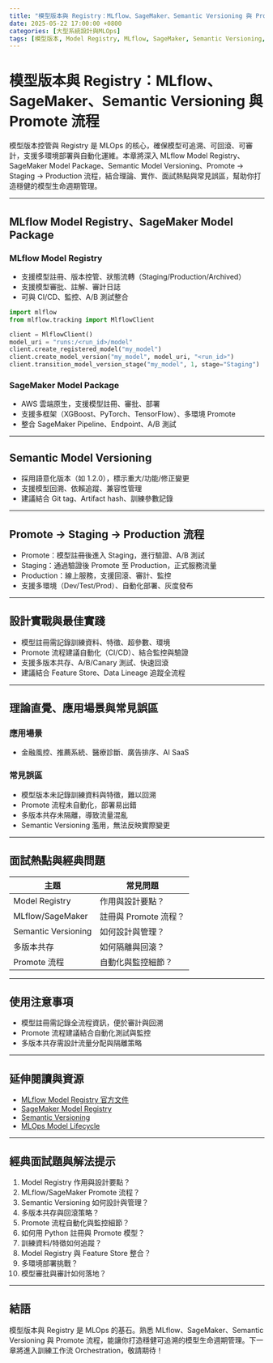 ```yaml
---
title: "模型版本與 Registry：MLflow、SageMaker、Semantic Versioning 與 Promote 流程"
date: 2025-05-22 17:00:00 +0800
categories: [大型系統設計與MLOps]
tags: [模型版本, Model Registry, MLflow, SageMaker, Semantic Versioning, Promote, Staging, Production]
---
```


# 模型版本與 Registry：MLflow、SageMaker、Semantic Versioning 與 Promote 流程

模型版本控管與 Registry 是 MLOps 的核心，確保模型可追溯、可回滾、可審計，支援多環境部署與自動化運維。本章將深入 MLflow Model Registry、SageMaker Model Package、Semantic Model Versioning、Promote → Staging → Production 流程，結合理論、實作、面試熱點與常見誤區，幫助你打造穩健的模型生命週期管理。

---

## MLflow Model Registry、SageMaker Model Package

### MLflow Model Registry

- 支援模型註冊、版本控管、狀態流轉（Staging/Production/Archived）
- 支援模型審批、註解、審計日誌
- 可與 CI/CD、監控、A/B 測試整合

```python
import mlflow
from mlflow.tracking import MlflowClient

client = MlflowClient()
model_uri = "runs:/<run_id>/model"
client.create_registered_model("my_model")
client.create_model_version("my_model", model_uri, "<run_id>")
client.transition_model_version_stage("my_model", 1, stage="Staging")
```

### SageMaker Model Package

- AWS 雲端原生，支援模型註冊、審批、部署
- 支援多框架（XGBoost、PyTorch、TensorFlow）、多環境 Promote
- 整合 SageMaker Pipeline、Endpoint、A/B 測試

---

## Semantic Model Versioning

- 採用語意化版本（如 1.2.0），標示重大/功能/修正變更
- 支援模型回溯、依賴追蹤、兼容性管理
- 建議結合 Git tag、Artifact hash、訓練參數記錄

---

## Promote → Staging → Production 流程

- Promote：模型註冊後進入 Staging，進行驗證、A/B 測試
- Staging：通過驗證後 Promote 至 Production，正式服務流量
- Production：線上服務，支援回滾、審計、監控
- 支援多環境（Dev/Test/Prod）、自動化部署、灰度發布

---

## 設計實戰與最佳實踐

- 模型註冊需記錄訓練資料、特徵、超參數、環境
- Promote 流程建議自動化（CI/CD）、結合監控與驗證
- 支援多版本共存、A/B/Canary 測試、快速回滾
- 建議結合 Feature Store、Data Lineage 追蹤全流程

---

## 理論直覺、應用場景與常見誤區

### 應用場景

- 金融風控、推薦系統、醫療診斷、廣告排序、AI SaaS

### 常見誤區

- 模型版本未記錄訓練資料與特徵，難以回溯
- Promote 流程未自動化，部署易出錯
- 多版本共存未隔離，導致流量混亂
- Semantic Versioning 濫用，無法反映實際變更

---

## 面試熱點與經典問題

| 主題         | 常見問題 |
|--------------|----------|
| Model Registry | 作用與設計要點？ |
| MLflow/SageMaker | 註冊與 Promote 流程？ |
| Semantic Versioning | 如何設計與管理？ |
| 多版本共存   | 如何隔離與回滾？ |
| Promote 流程 | 自動化與監控細節？ |

---

## 使用注意事項

* 模型註冊需記錄全流程資訊，便於審計與回溯
* Promote 流程建議結合自動化測試與監控
* 多版本共存需設計流量分配與隔離策略

---

## 延伸閱讀與資源

* [MLflow Model Registry 官方文件](https://mlflow.org/docs/latest/model-registry.html)
* [SageMaker Model Registry](https://docs.aws.amazon.com/sagemaker/latest/dg/model-registry.html)
* [Semantic Versioning](https://semver.org/)
* [MLOps Model Lifecycle](https://cloud.google.com/architecture/mlops-continuous-delivery-and-automation-pipelines-in-machine-learning#model_registry)

---

## 經典面試題與解法提示

1. Model Registry 作用與設計要點？
2. MLflow/SageMaker Promote 流程？
3. Semantic Versioning 如何設計與管理？
4. 多版本共存與回滾策略？
5. Promote 流程自動化與監控細節？
6. 如何用 Python 註冊與 Promote 模型？
7. 訓練資料/特徵如何追蹤？
8. Model Registry 與 Feature Store 整合？
9. 多環境部署挑戰？
10. 模型審批與審計如何落地？

---

## 結語

模型版本與 Registry 是 MLOps 的基石。熟悉 MLflow、SageMaker、Semantic Versioning 與 Promote 流程，能讓你打造穩健可追溯的模型生命週期管理。下一章將進入訓練工作流 Orchestration，敬請期待！

